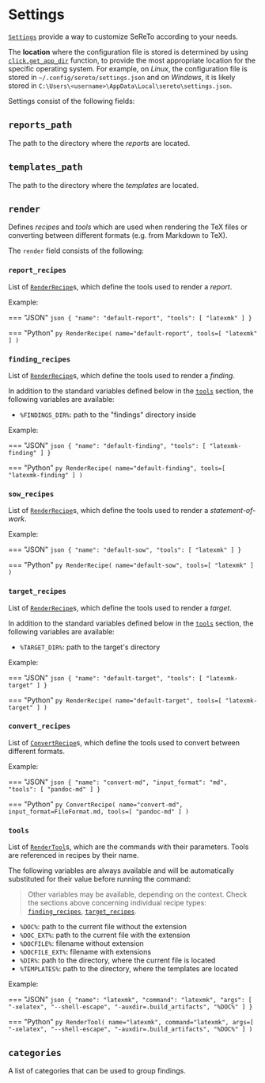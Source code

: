 # Settings

[`Settings`](/reference/models/settings/#sereto.models.settings.Settings) provide a way to customize SeReTo according to your needs.

The **location** where the configuration file is stored is determined by using [`click.get_app_dir`](https://click.palletsprojects.com/en/latest/api/#click.get_app_dir) function, to provide the most appropriate location for the specific operating system. For example, on *Linux*, the configuration file is stored in `~/.config/sereto/settings.json` and on *Windows*, it is likely stored in `C:\Users\<username>\AppData\Local\sereto\settings.json`.

Settings consist of the following fields:

## `reports_path`

The path to the directory where the *reports* are located.

## `templates_path`

The path to the directory where the *templates* are located.

## `render`

Defines *recipes* and *tools* which are used when rendering the TeX files or converting between different formats (e.g. from Markdown to TeX).

The `render` field consists of the following:

### `report_recipes`

List of [`RenderRecipe`](/reference/models/settings/#sereto.models.settings.RenderRecipe)s, which define the tools used to render a *report*.

Example:

=== "JSON"
    ```json
    {
        "name": "default-report",
        "tools": [
            "latexmk"
        ]
    }
    ```

=== "Python"
    ```py
    RenderRecipe(
        name="default-report",
        tools=[
            "latexmk"
        ]
    )
    ```

### `finding_recipes`

List of [`RenderRecipe`](/reference/models/settings/#sereto.models.settings.RenderRecipe)s, which define the tools used to render a *finding*.

In addition to the standard variables defined below in the [`tools`](#tools) section, the following variables are available:

 - `%FINDINGS_DIR%`: path to the "findings" directory inside

Example:

=== "JSON"
    ```json
    {
        "name": "default-finding",
        "tools": [
            "latexmk-finding"
        ]
    }
    ```

=== "Python"
    ```py
    RenderRecipe(
        name="default-finding",
        tools=[
            "latexmk-finding"
        ]
    )
    ```

### `sow_recipes`

List of [`RenderRecipe`](/reference/models/settings/#sereto.models.settings.RenderRecipe)s, which define the tools used to render a *statement-of-work*.

Example:

=== "JSON"
    ```json
    {
        "name": "default-sow",
        "tools": [
            "latexmk"
        ]
    }
    ```

=== "Python"
    ```py
    RenderRecipe(
        name="default-sow",
        tools=[
            "latexmk"
        ]
    )
    ```

### `target_recipes`

List of [`RenderRecipe`](/reference/models/settings/#sereto.models.settings.RenderRecipe)s, which define the tools used to render a *target*.

In addition to the standard variables defined below in the [`tools`](#tools) section, the following variables are available:

 - `%TARGET_DIR%`: path to the target's directory

Example:

=== "JSON"
    ```json
    {
        "name": "default-target",
        "tools": [
            "latexmk-target"
        ]
    }
    ```

=== "Python"
    ```py
    RenderRecipe(
        name="default-target",
        tools=[
            "latexmk-target"
        ]
    )
    ```

### `convert_recipes`

List of [`ConvertRecipe`](/reference/models/settings/#sereto.models.settings.ConvertRecipe)s, which define the tools used to convert between different formats.

Example:

=== "JSON"
    ```json
    {
        "name": "convert-md",
        "input_format": "md",
        "tools": [
            "pandoc-md"
        ]
    }
    ```

=== "Python"
    ```py
    ConvertRecipe(
        name="convert-md",
        input_format=FileFormat.md,
        tools=[
            "pandoc-md"
        ]
    )
    ```

### `tools`

List of [`RenderTool`](/reference/models/settings/#sereto.models.settings.RenderTool)s, which are the commands with their parameters. Tools are referenced in recipes by their name.

The following variables are always available and will be automatically substituted for their value before running the command:

> Other variables may be available, depending on the context. Check the sections above concerning individual recipe types: [`finding_recipes`](#finding_recipes), [`target_recipes`](#target_recipes).

 - `%DOC%`: path to the current file without the extension
 - `%DOC_EXT%`: path to the current file with the extension
 - `%DOCFILE%`: filename without extension
 - `%DOCFILE_EXT%`: filename with extensions
 - `%DIR%`: path to the directory, where the current file is located
 - `%TEMPLATES%`: path to the directory, where the templates are located

Example:

=== "JSON"
    ```json
    {
        "name": "latexmk",
        "command": "latexmk",
        "args": [
            "-xelatex",
            "--shell-escape",
            "-auxdir=.build_artifacts",
            "%DOC%"
        ]
    }
    ```

=== "Python"
    ```py
    RenderTool(
        name="latexmk",
        command="latexmk",
        args=[
            "-xelatex",
            "--shell-escape",
            "-auxdir=.build_artifacts",
            "%DOC%"
        ]
    )
    ```

## `categories`

A list of categories that can be used to group findings.
